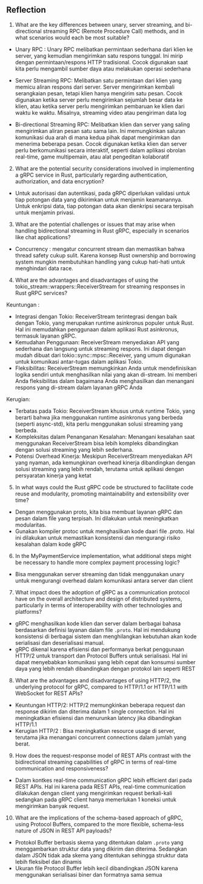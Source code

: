## Reflection

1. What are the key differences between unary, server streaming, and bi-directional streaming RPC (Remote Procedure Call) methods, and in what scenarios would each be most suitable?
- Unary RPC : Unary RPC melibatkan permintaan sederhana dari klien ke server, yang kemudian mengirimkan satu respons tunggal. Ini mirip dengan permintaan/respons HTTP tradisional. Cocok digunakan saat kita perlu mengambil sumber daya atau melakukan operasi sederhana

- Server Streaming RPC: Melibatkan satu permintaan dari klien yang memicu aliran respons dari server. Server mengirimkan kembali serangkaian pesan, tetapi klien hanya mengirim satu pesan. Cocok digunakan ketika server perlu mengirimkan sejumlah besar data ke klien, atau ketika server perlu mengirimkan pembaruan ke klien dari waktu ke waktu. Misalnya, streaming video atau pengiriman data log

- Bi-directional Streaming RPC: Melibatkan klien dan server yang saling mengirimkan aliran pesan satu sama lain. Ini memungkinkan saluran komunikasi dua arah di mana kedua pihak dapat mengirimkan dan menerima beberapa pesan. Cocok digunakan ketika klien dan server perlu berkomunikasi secara interaktif, seperti dalam aplikasi obrolan real-time, game multipemain, atau alat pengeditan kolaboratif

2. What are the potential security considerations involved in implementing a gRPC service in Rust, particularly regarding authentication, authorization, and data encryption?
- Untuk autorisasi dan autentikasi, pada gRPC diperlukan validasi untuk tiap potongan data yang dikirimkan untuk menjamin keamanannya. Untuk enkripsi data, tiap potongan data akan dienkripsi secara terpisah untuk menjamin privasi.

3. What are the potential challenges or issues that may arise when handling bidirectional streaming in Rust gRPC, especially in scenarios like chat applications?
- Concurrency : mengatur concurrent stream dan memastikan bahwa thread safety cukup sulit. Karena konsep Rust ownership and borrowing system mungkin membutuhkan handling yang cukup hati-hati untuk menghindari data race.

4. What are the advantages and disadvantages of using the tokio_stream::wrappers::ReceiverStream for streaming responses in Rust gRPC services?

Keuntungan :

- Integrasi dengan Tokio: ReceiverStream terintegrasi dengan baik dengan Tokio, yang merupakan runtime asinkronus populer untuk Rust. Hal ini memudahkan penggunaan dalam aplikasi Rust asinkronus, termasuk layanan gRPC.
- Kemudahan Penggunaan: ReceiverStream menyediakan API yang sederhana dan langsung untuk streaming respons. Ini dapat dengan mudah dibuat dari tokio::sync::mpsc::Receiver, yang umum digunakan untuk komunikasi antar-tugas dalam aplikasi Tokio.
- Fleksibilitas: ReceiverStream memungkinkan Anda untuk mendefinisikan logika sendiri untuk menghasilkan nilai yang akan di-stream. Ini memberi Anda fleksibilitas dalam bagaimana Anda menghasilkan dan menangani respons yang di-stream dalam layanan gRPC Anda

Kerugian:

- Terbatas pada Tokio: ReceiverStream khusus untuk runtime Tokio, yang berarti bahwa jika menggunakan runtime asinkronus yang berbeda (seperti async-std), kita perlu menggunakan solusi streaming yang berbeda.
- Kompleksitas dalam Penanganan Kesalahan: Menangani kesalahan saat menggunakan ReceiverStream bisa lebih kompleks dibandingkan dengan solusi streaming yang lebih sederhana. 
- Potensi Overhead Kinerja: Meskipun ReceiverStream menyediakan API yang nyaman, ada kemungkinan overhead kinerja dibandingkan dengan solusi streaming yang lebih rendah, terutama untuk aplikasi dengan persyaratan kinerja yang ketat

5. In what ways could the Rust gRPC code be structured to facilitate code reuse and modularity, promoting maintainability and extensibility over time?
- Dengan menggunakan proto, kita bisa membuat layanan gRPC dan pesan dalam file yang terpisah. Ini dilakukan untuk meningkatkan modularitas.
- Gunakan kompiler protoc untuk menghasilkan kode daari file .proto. Hal ini dilakukan untuk memastikan konsistensi dan mengurangi risiko kesalahan dalam kode gRPC

6. In the MyPaymentService implementation, what additional steps might be necessary to handle more complex payment processing logic?
- Bisa menggunakan server streaming dan tidak menggunakan unary untuk mengurangi overhead dalam komunikasi antara server dan client


7. What impact does the adoption of gRPC as a communication protocol have on the overall architecture and design of distributed systems, particularly in terms of interoperability with other technologies and platforms?
- gRPC menghasilkan kode klien dan server dalam berbagai bahasa berdasarkan definisi layanan dalam file `.proto`. Hal ini mendukung konsistensi di berbagai sistem  dan menghilangkan kebutuhan akan kode serialisasi dan deserialisasi manual.
- gRPC dikenal karena efisiensi dan performanya berkat penggunaan HTTP/2 untuk transport dan Protocol Buffers untuk serialisasi. Hal ini dapat menyebabkan komunikasi yang lebih cepat dan konsumsi sumber daya yang lebih rendah dibandingkan dengan protokol lain seperti REST

8. What are the advantages and disadvantages of using HTTP/2, the underlying protocol for gRPC, compared to HTTP/1.1 or HTTP/1.1 with WebSocket for REST APIs?

- Keuntungan HTTP/2: HTTP/2 memungkinkan beberapa request dan response dikirim dan diterima dalam 1 single connection. Hal ini meningkatkan efisiensi dan menurunkan latency jika dibandingkan HTTP/1.1
- Kerugian HTTP/2 : Bisa meningkatkan resource usage di server, terutama jika menangani concurrent connections dalam jumlah yang berat.

9. How does the request-response model of REST APIs contrast with the bidirectional streaming capabilities of gRPC in terms of real-time communication and responsiveness?
- Dalam kontkes real-time communication gRPC lebih efficient dari pada REST APIs. Hal ini karena pada REST APIs, real-time communication dilakukan dengan client yang mengirimkan request berkali-kali sedangkan pada gRPC client hanya memerlukan 1 koneksi untuk mengirimkan banyak request.


10. What are the implications of the schema-based approach of gRPC, using Protocol Buffers, compared to the more flexible, schema-less nature of JSON in REST API payloads?
- Protokol Buffer berbasis skema yang ditentukan dalam `.proto` yang menggambarkan struktur data yang dikirim dan diterima. Sedangkan dalam JSON tidak ada skema yang ditentukan sehingga struktur data lebih fleksibel dan dinamis
- Ukuran file Protocol Buffer lebih kecil dibandingkan JSON karena menggunakan serialisasi biner dan formatnya sama semua


